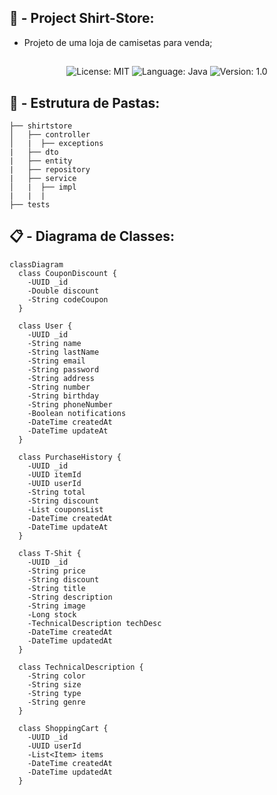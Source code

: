 ## :construction: - Project Shirt-Store:

- Projeto de uma loja de camisetas para venda;

##

<p align="center">

  <img alt="License: MIT" src="https://img.shields.io/badge/license-MIT-%2304D361">
  <img alt="Language: Java" src="https://img.shields.io/badge/language-Java-green">
  <img alt="Version: 1.0" src="https://img.shields.io/badge/version-1.0-yellowgreen">

</p>

##

## 📂 - Estrutura de Pastas:
```
├── shirtstore
│   ├── controller
│   |  ├── exceptions
|   ├── dto
|   ├── entity
|   ├── repository
|   ├── service
│   |  ├── impl
|   |  |
├── tests
```

## 

## 📋 - Diagrama de Classes:

```mermaid
classDiagram
  class CouponDiscount {
    -UUID _id
    -Double discount
    -String codeCoupon
  }

  class User {
    -UUID _id
    -String name
    -String lastName
    -String email
    -String password
    -String address
    -String number
    -String birthday
    -String phoneNumber
    -Boolean notifications
    -DateTime createdAt
    -DateTime updateAt
  }

  class PurchaseHistory {
    -UUID _id
    -UUID itemId
    -UUID userId
    -String total
    -String discount
    -List couponsList
    -DateTime createdAt
    -DateTime updateAt
  }

  class T-Shit {
    -UUID _id
    -String price
    -String discount
    -String title
    -String description
    -String image
    -Long stock
    -TechnicalDescription techDesc
    -DateTime createdAt
    -DateTime updatedAt
  }

  class TechnicalDescription {
    -String color
    -String size
    -String type
    -String genre
  }

  class ShoppingCart {
    -UUID _id
    -UUID userId
    -List<Item> items
    -DateTime createdAt
    -DateTime updatedAt
  }
```

